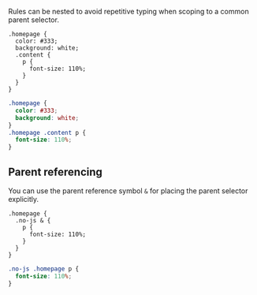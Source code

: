 <!--{

"title": "Nesting"

}-->

Rules can be nested to avoid repetitive typing when scoping to a common parent selector.

```crush
.homepage {
  color: #333;
  background: white;
  .content {
    p {
      font-size: 110%;
    }
  }
}
```

```css
.homepage {
  color: #333;
  background: white;
}
.homepage .content p {
  font-size: 110%;
}
```

## Parent referencing

You can use the parent reference symbol `&` for placing the parent selector explicitly.

```crush
.homepage {
  .no-js & {
    p {
      font-size: 110%;
    }
  }
}
```

```css
.no-js .homepage p {
  font-size: 110%;
}
```
